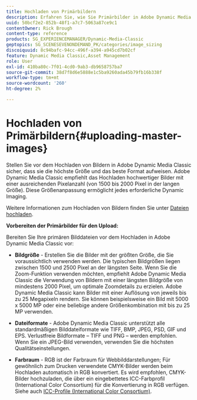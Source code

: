 ```yaml
---
title: Hochladen von Primärbildern
description: Erfahren Sie, wie Sie Primärbilder in Adobe Dynamic Media Classic hochladen.
uuid: 50bcf2e2-852b-48f1-a7c7-5063a87ce9c1
contentOwner: Rick Brough
content-type: reference
products: SG_EXPERIENCEMANAGER/Dynamic-Media-Classic
geptopics: SG_SCENESEVENONDEMAND_PK/categories/image_sizing
discoiquuid: 8c94bafc-94cc-496f-a394-a945cd7b02cf
feature: Dynamic Media Classic,Asset Management
role: User
exl-id: 410ba80c-7f01-4cd0-9ab3-db9658757ba7
source-git-commit: 38d7f8d6e5888e1c5ba9260ada45b79fb16b338f
workflow-type: tm+mt
source-wordcount: '260'
ht-degree: 2%

---
```


# Hochladen von Primärbildern{#uploading-master-images}

Stellen Sie vor dem Hochladen von Bildern in Adobe Dynamic Media Classic sicher, dass sie die höchste Größe und das beste Format aufweisen. Adobe Dynamic Media Classic empfiehlt das Hochladen hochwertiger Bilder mit einer ausreichenden Pixelanzahl (von 1500 bis 2000 Pixel in der langen Größe). Diese Größenanpassung ermöglicht jedes erforderliche Dynamic Imaging.

Weitere Informationen zum Hochladen von Bildern finden Sie unter [Dateien hochladen](uploading-files.md#uploading_files).

**Vorbereiten der Primärbilder für den Upload:**

Bereiten Sie Ihre primären Bilddateien vor dem Hochladen in Adobe Dynamic Media Classic vor:

* **Bildgröße** - Erstellen Sie die Bilder mit der größten Größe, die Sie voraussichtlich verwenden werden. Die typischen Bildgrößen liegen zwischen 1500 und 2500 Pixel an der längsten Seite. Wenn Sie die Zoom-Funktion verwenden möchten, empfiehlt Adobe Dynamic Media Classic die Verwendung von Bildern mit einer längsten Bildgröße von mindestens 2000 Pixel, um optimale Zoomdetails zu erzielen. Adobe Dynamic Media Classic kann Bilder mit einer Auflösung von jeweils bis zu 25 Megapixeln rendern. Sie können beispielsweise ein Bild mit 5000 x 5000 MP oder eine beliebige andere Größenkombination mit bis zu 25 MP verwenden.

* **Dateiformate** - Adobe Dynamic Media Classic unterstützt alle standardmäßigen Bilddateiformate wie TIFF, BMP, JPEG, PSD, GIF und EPS. Verlustfreie Bildformate – TIFF und PNG – werden empfohlen. Wenn Sie ein JPEG-Bild verwenden, verwenden Sie die höchsten Qualitätseinstellungen.

* **Farbraum** - RGB ist der Farbraum für Webbilddarstellungen; Für gewöhnlich zum Drucken verwendete CMYK-Bilder werden beim Hochladen automatisch in RGB konvertiert. Es wird empfohlen, CMYK-Bilder hochzuladen, die über ein eingebettetes ICC-Farbprofil (International Color Consortium) für die Konvertierung in RGB verfügen. Siehe auch [ICC-Profile (International Color Consortium)](/help/using/icc-profiles.md).

